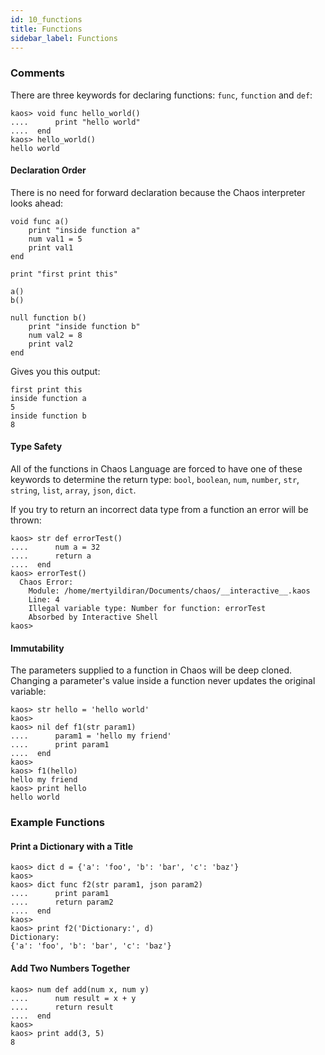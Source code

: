 ```yaml
---
id: 10_functions
title: Functions
sidebar_label: Functions
---
```


### Comments

There are three keywords for declaring functions: `func`, `function` and `def`:

```text
kaos> void func hello_world()
....      print "hello world"
....  end
kaos> hello_world()
hello world
```

#### Declaration Order

There is no need for forward declaration because the Chaos interpreter looks ahead:

```text
void func a()
    print "inside function a"
    num val1 = 5
    print val1
end

print "first print this"

a()
b()

null function b()
    print "inside function b"
    num val2 = 8
    print val2
end
```

Gives you this output:

```text
first print this
inside function a
5
inside function b
8
```

#### Type Safety

All of the functions in Chaos Language are forced to have one of these keywords to
determine the return type: `bool`, `boolean`, `num`, `number`, `str`, `string`, `list`, `array`, `json`, `dict`.

If you try to return an incorrect data type from a function an error will be thrown:

```text
kaos> str def errorTest()
....      num a = 32
....      return a
....  end
kaos> errorTest()
  Chaos Error:
    Module: /home/mertyildiran/Documents/chaos/__interactive__.kaos
    Line: 4
    Illegal variable type: Number for function: errorTest
    Absorbed by Interactive Shell
kaos>
```

#### Immutability

The parameters supplied to a function in Chaos will be deep cloned.  Changing a
parameter's value inside a function never updates the original variable:

```text
kaos> str hello = 'hello world'
kaos>
kaos> nil def f1(str param1)
....      param1 = 'hello my friend'
....      print param1
....  end
kaos>
kaos> f1(hello)
hello my friend
kaos> print hello
hello world
```

### Example Functions

#### Print a Dictionary with a Title

```text
kaos> dict d = {'a': 'foo', 'b': 'bar', 'c': 'baz'}
kaos>
kaos> dict func f2(str param1, json param2)
....      print param1
....      return param2
....  end
kaos>
kaos> print f2('Dictionary:', d)
Dictionary:
{'a': 'foo', 'b': 'bar', 'c': 'baz'}
```

#### Add Two Numbers Together

```text
kaos> num def add(num x, num y)
....      num result = x + y
....      return result
....  end
kaos>
kaos> print add(3, 5)
8
```
